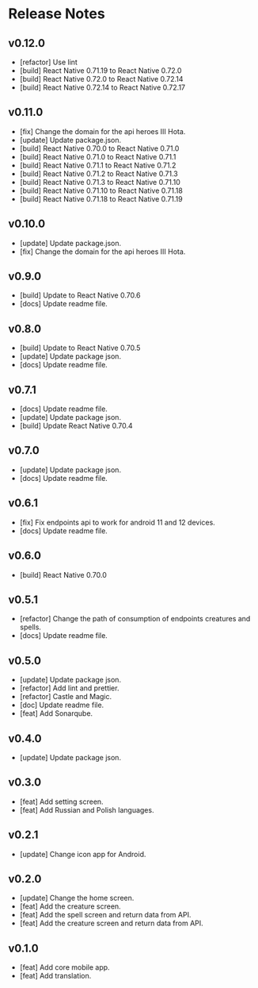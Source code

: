 
# Release Notes

## v0.12.0

- [refactor] Use lint
- [build] React Native 0.71.19 to React Native 0.72.0
- [build] React Native 0.72.0 to React Native 0.72.14
- [build] React Native 0.72.14 to React Native 0.72.17

## v0.11.0

- [fix] Change the domain for the api heroes III Hota.
- [update] Update package.json.
- [build] React Native 0.70.0 to React Native 0.71.0
- [build] React Native 0.71.0 to React Native 0.71.1
- [build] React Native 0.71.1 to React Native 0.71.2
- [build] React Native 0.71.2 to React Native 0.71.3
- [build] React Native 0.71.3 to React Native 0.71.10
- [build] React Native 0.71.10 to React Native 0.71.18
- [build] React Native 0.71.18 to React Native 0.71.19

## v0.10.0

- [update] Update package.json.
- [fix] Change the domain for the api heroes III Hota.

## v0.9.0

- [build] Update to React Native 0.70.6
- [docs] Update readme file.

## v0.8.0

- [build] Update to React Native 0.70.5
- [update] Update package json.
- [docs] Update readme file.

## v0.7.1

- [docs] Update readme file.
- [update] Update package json.
- [build] Update React Native 0.70.4

## v0.7.0

- [update] Update package json.
- [docs] Update readme file.

## v0.6.1

- [fix] Fix endpoints api to work for android 11 and 12 devices.
- [docs] Update readme file.

## v0.6.0

- [build] React Native 0.70.0

## v0.5.1

- [refactor] Change the path of consumption of endpoints creatures and spells.
- [docs] Update readme file.

## v0.5.0

- [update] Update package json.
- [refactor] Add lint and prettier.
- [refactor] Castle and Magic.
- [doc] Update readme file.
- [feat] Add Sonarqube.

## v0.4.0

- [update] Update package json.

## v0.3.0

- [feat] Add setting screen.
- [feat] Add Russian and Polish languages.

## v0.2.1

- [update] Change icon app for Android.

## v0.2.0

- [update] Change the home screen.
- [feat] Add the creature screen.
- [feat] Add the spell screen and return data from API.
- [feat] Add the creature screen and return data from API.

## v0.1.0

- [feat] Add core mobile app.
- [feat] Add translation.

